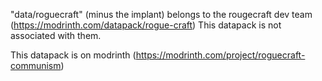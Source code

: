 "data/roguecraft" (minus the implant) belongs to the rougecraft dev team (https://modrinth.com/datapack/rogue-craft)
This datapack is not associated with them.

This datapack is on modrinth (https://modrinth.com/project/roguecraft-communism)
